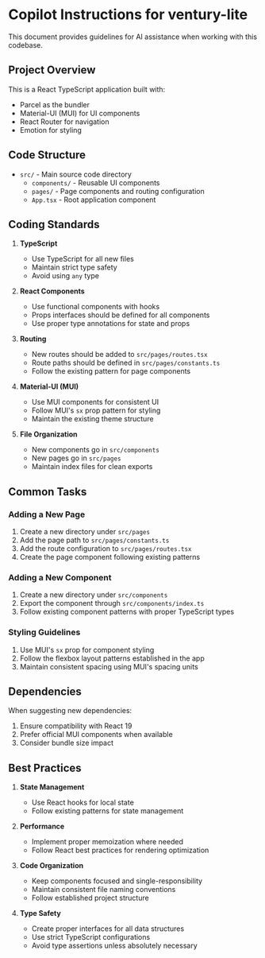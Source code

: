 # Copilot Instructions for ventury-lite

This document provides guidelines for AI assistance when working with this codebase.

## Project Overview

This is a React TypeScript application built with:
- Parcel as the bundler
- Material-UI (MUI) for UI components
- React Router for navigation
- Emotion for styling

## Code Structure

- `src/` - Main source code directory
  - `components/` - Reusable UI components
  - `pages/` - Page components and routing configuration
  - `App.tsx` - Root application component

## Coding Standards

1. **TypeScript**
   - Use TypeScript for all new files
   - Maintain strict type safety
   - Avoid using `any` type

2. **React Components**
   - Use functional components with hooks
   - Props interfaces should be defined for all components
   - Use proper type annotations for state and props

3. **Routing**
   - New routes should be added to `src/pages/routes.tsx`
   - Route paths should be defined in `src/pages/constants.ts`
   - Follow the existing pattern for page components

4. **Material-UI (MUI)**
   - Use MUI components for consistent UI
   - Follow MUI's `sx` prop pattern for styling
   - Maintain the existing theme structure

5. **File Organization**
   - New components go in `src/components`
   - New pages go in `src/pages`
   - Maintain index files for clean exports

## Common Tasks

### Adding a New Page
1. Create a new directory under `src/pages`
2. Add the page path to `src/pages/constants.ts`
3. Add the route configuration to `src/pages/routes.tsx`
4. Create the page component following existing patterns

### Adding a New Component
1. Create a new directory under `src/components`
2. Export the component through `src/components/index.ts`
3. Follow existing component patterns with proper TypeScript types

### Styling Guidelines
1. Use MUI's `sx` prop for component styling
2. Follow the flexbox layout patterns established in the app
3. Maintain consistent spacing using MUI's spacing units

## Dependencies

When suggesting new dependencies:
1. Ensure compatibility with React 19
2. Prefer official MUI components when available
3. Consider bundle size impact

## Best Practices

1. **State Management**
   - Use React hooks for local state
   - Follow existing patterns for state management

2. **Performance**
   - Implement proper memoization where needed
   - Follow React best practices for rendering optimization

3. **Code Organization**
   - Keep components focused and single-responsibility
   - Maintain consistent file naming conventions
   - Follow established project structure

4. **Type Safety**
   - Create proper interfaces for all data structures
   - Use strict TypeScript configurations
   - Avoid type assertions unless absolutely necessary
